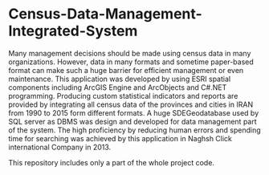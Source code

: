 # Census-Data-Management-Integrated-System
Many management decisions should be made using census data in many organizations. However, data in many formats and sometime paper-based format can make such a huge barrier for efficient management or even maintenance. This application was developed by using ESRI spatial components including ArcGIS Engine and ArcObjects and C#.NET programming. Producing custom statistical indicators and reports are provided by integrating all census data of the provinces and cities in IRAN from 1990 to 2015 form different formats.  A huge SDEGeodatabase used by SQL server as DBMS was design and developed for data management part of the system. The high proficiency by reducing human errors and spending time for searching was achieved by this application in Naghsh Click international Company in 2013. 

This repository includes only a part of the whole project code.
